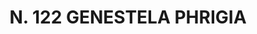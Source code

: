 ---
title: "N. 122 GENESTELA PHRIGIA"
plant-name: "N. 122"
plant-number: "122"
plant-xml: "/assets/xml/plant122.xml"
plant-title: "N. 122 GENESTELA PHRIGIA"
plant-taxon-link: ""
plant-taxon-link: ""
layout: single-xml
---
